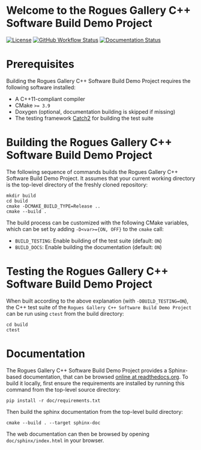 # Welcome to the Rogues Gallery C++ Software Build Demo Project

[![License](https://img.shields.io/badge/License-BSD%202--Clause-orange.svg)](https://opensource.org/licenses/BSD-2-Clause)
[![GitHub Workflow Status](https://img.shields.io/github/actions/workflow/status/gt-crnch-rg/rg-slurm-build-demo/ci.yml?branch=main)](https://github.com/gt-crnch-rg/rg-slurm-build-demo/actions/workflows/ci.yml)
[![Documentation Status](https://readthedocs.org/projects/rg-slurm-build-demo/badge/)](https://rg-slurm-build-demo.readthedocs.io/)



# Prerequisites

Building the Rogues Gallery C++ Software Build Demo Project requires the following software installed:

* A C++11-compliant compiler
* CMake `>= 3.9`
* Doxygen (optional, documentation building is skipped if missing)
* The testing framework [Catch2](https://github.com/catchorg/Catch2) for building the test suite

# Building the Rogues Gallery C++ Software Build Demo Project

The following sequence of commands builds the Rogues Gallery C++ Software Build Demo Project.
It assumes that your current working directory is the top-level directory
of the freshly cloned repository:

```
mkdir build
cd build
cmake -DCMAKE_BUILD_TYPE=Release ..
cmake --build .
```

The build process can be customized with the following CMake variables,
which can be set by adding `-D<var>={ON, OFF}` to the `cmake` call:

* `BUILD_TESTING`: Enable building of the test suite (default: `ON`)
* `BUILD_DOCS`: Enable building the documentation (default: `ON`)



# Testing the Rogues Gallery C++ Software Build Demo Project

When built according to the above explanation (with `-DBUILD_TESTING=ON`),
the C++ test suite of the `Rogues Gallery C++ Software Build Demo Project` can be run using
`ctest` from the build directory:

```
cd build
ctest
```


# Documentation

The Rogues Gallery C++ Software Build Demo Project provides a Sphinx-based documentation, that can
be browsed [online at readthedocs.org](https://rg-slurm-build-demo.readthedocs.io).
To build it locally, first ensure the requirements are installed by running this command from the top-level source directory:

```
pip install -r doc/requirements.txt
```

Then build the sphinx documentation from the top-level build directory:

```
cmake --build . --target sphinx-doc
```

The web documentation can then be browsed by opening `doc/sphinx/index.html` in your browser.
